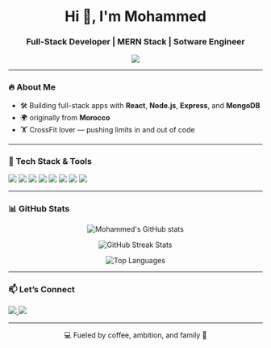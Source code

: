 <h1 align="center">Hi 👋, I'm Mohammed</h1>
<h3 align="center">Full-Stack Developer | MERN Stack | Sotware Engineer</h3>

<p align="center">
  <img src="https://readme-typing-svg.herokuapp.com/?lines=Self-taught+Web+Dev+on+a+Mission;React%2C+Node%2C+MongoDB+Lover;CrossFit+Fan+%F0%9F%8F%8B%EF%B8%8F;Building+Real+World+Projects&center=true&width=500&height=45">
</p>

---

### 🔥 About Me
  
- 🛠️ Building full-stack apps with **React**, **Node.js**, **Express**, and **MongoDB**    
- 🌍 originally from **Morocco**  
- 🏋️ CrossFit lover — pushing limits in and out of code  

---

### 🧰 Tech Stack & Tools

<p>
  <img src="https://img.shields.io/badge/JavaScript-F7DF1E?logo=javascript&logoColor=black&style=for-the-badge" />
  <img src="https://img.shields.io/badge/React-61DAFB?logo=react&logoColor=black&style=for-the-badge" />
  <img src="https://img.shields.io/badge/Node.js-339933?logo=node.js&logoColor=white&style=for-the-badge" />
  <img src="https://img.shields.io/badge/Express.js-000000?logo=express&logoColor=white&style=for-the-badge" />
  <img src="https://img.shields.io/badge/MongoDB-47A248?logo=mongodb&logoColor=white&style=for-the-badge" />
  <img src="https://img.shields.io/badge/Git-F05032?logo=git&logoColor=white&style=for-the-badge" />
  <img src="https://img.shields.io/badge/Tailwind%20CSS-38B2AC?logo=tailwind-css&logoColor=white&style=for-the-badge" />
  <img src="https://img.shields.io/badge/Vite-646CFF?logo=vite&logoColor=white&style=for-the-badge" />
</p>

---

### 📊 GitHub Stats

<p align="center">
  <img src="https://github-readme-stats.vercel.app/api?username=icarz&show_icons=true&theme=tokyonight" alt="Mohammed's GitHub stats" />
</p>
<p align="center">
  <img src="https://streak-stats.demolab.com?user=icarz&theme=tokyonight&hide_border=false" alt="GitHub Streak Stats" />
</p>
<p align="center">
  <img src="https://github-readme-stats.vercel.app/api/top-langs/?username=icarz&layout=compact&theme=tokyonight" alt="Top Languages" />
</p>

---

### 📫 Let’s Connect

<p>
  <a href="https://www.linkedin.com/in/mohammed-rerhaye-356197125/" target="_blank">
    <img src="https://img.shields.io/badge/LinkedIn-blue?style=for-the-badge&logo=linkedin&logoColor=white" />
  </a>
  <a href="mailto:Mr.rghay@gmail.com">
    <img src="https://img.shields.io/badge/Gmail-D14836?style=for-the-badge&logo=gmail&logoColor=white" />
  </a>
  
</p>

---

<p align="center">
  💻 Fueled by coffee, ambition, and family 💙  
</p>
